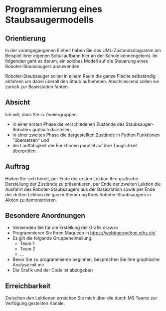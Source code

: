 # Programmierung eines Staubsaugermodells

## Orientierung

In der vorangegangenen Einheit haben Sie das UML-Zustandsdiagramm am Beispiel
Ihrer eigenen Schullaufbahn hier an der Schule kennengelernt. Im folgenden geht
es darum, ein solches Modell auf die Steuerung eines Roboter-Staubsaugers
anzuwenden.

Roboter-Staubsauger sollen in einem Raum die ganze Fläche selbständig abfahren
um dabei überall den Staub aufnehmen. Abschliessend sollen sie zurück zur
Basisstation fahren.

## Absicht

Ich will, dass Sie in Zweiergruppen

- in einer ersten Phase die verschiedenen Zustände des Staubsauger-Roboters
  grafisch darstellen,
- in einer zweiten Phase die dargestellten Zustände in Python Funktionen
  "übersetzen" und
- die Lauffähigkeit der Funktionen parallel auf ihre Tauglichkeit überprüfen.

## Auftrag

Halten Sie sich bereit, per Ende der ersten Lektion Ihre grafische Darstellung
der Zustände zu präsentieren, per Ende der zweiten Lektion die Ausfahrt des
Roboter-Staubsaugers aus der Basisstation sowie per Ende der dritten Lektion die
ganze Steuerung Ihres Roboter-Staubsaugers in Aktion zu demonstrieren.

## Besondere Anordnungen

- Verwenden Sie für die Erstellung der Grafik draw.io
- Programmieren Sie Ihren Maqueen in https://webtigerpython.ethz.ch/
- Es gilt die folgende Gruppeneinteilung:
  - Team 1
  - Team 2
  - ...
- Bevor Sie zu programmieren beginnen, besprechen Sie Ihre graphische Analyse
  mit mir
- Die Grafik und der Code ist abzugeben

## Erreichbarkeit

Zwischen den Lektionen erreichen Sie mich über die durch MS Teams zur Verfügung
gestellten Kanäle.